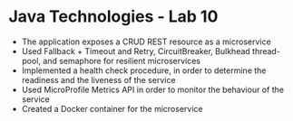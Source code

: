 # Java Technologies - Lab 10

- The application exposes a CRUD REST resource as a microservice
- Used Fallback + Timeout and Retry, CircuitBreaker, Bulkhead thread-pool, and semaphore for resilient microservices
- Implemented a health check procedure, in order to determine the readiness and the liveness of the service
- Used MicroProfile Metrics API in order to monitor the behaviour of the service
- Created a Docker container for the microservice 

